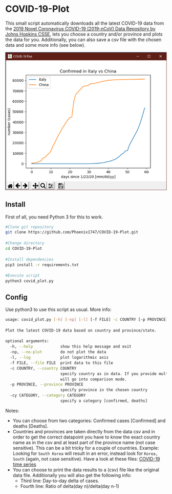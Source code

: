 # COVID-19-Plot

This small script automatically downloads all the latest COVID-19 data from the [2019 Novel Coronavirus COVID-19 (2019-nCoV) Data Repository by Johns Hopkins CSSE](https://github.com/CSSEGISandData/COVID-19), lets you choose a country and/or province and plots the data for you. Additionally, you can also save a csv file with the chosen data and some more info (see below).

![ExampleFigure](screenshots/figure.png)

## Install

First of all, you need Python 3 for this to work.

```bash
#Clone git repository
git clone https://github.com/Phoenix1747/COVID-19-Plot.git

#Change directory
cd COVID-19-Plot

#Install dependencies
pip3 install -r requirements.txt

#Execute script
python3 covid_plot.py
```

## Config

Use python3 to use this script as usual. More info:

```bash
usage: covid_plot.py [-h] [-np] [-l] [-f FILE] -c COUNTRY [-p PROVINCE] [-cy CATEGORY]

Plot the latest COVID-19 data based on country and province/state.

optional arguments:
  -h, --help            show this help message and exit
  -np, --no-plot        do not plot the data
  -l, --log             plot logarithmic axis
  -f FILE, --file FILE  print data to this file
  -c COUNTRY, --country COUNTRY
                        specify country as in data. If you provide multiple country flags this
                        will go into comparison mode.
  -p PROVINCE, --province PROVINCE
                        specify province in the chosen country
  -cy CATEGORY, --category CATEGORY
                        specify a category [confirmed, deaths]
```

Notes:

- You can choose from two categories: Confirmed cases [Confirmed] and deaths [Deaths].
- Countries and provinces are taken directly from the data csv and in order to get the correct datapoint you have to know the exact country name as in the csv and at least part of the province name (not case sensitive). This can be a bit tricky for a couple of countries. Example: Looking for `South Korea` will result in an error, instead look for `Korea, South` (again, not case sensitive). Have a look at these files: [COVID-19 time series](https://github.com/CSSEGISandData/COVID-19/tree/master/csse_covid_19_data/csse_covid_19_time_series)
- You can choose to print the data results to a (csv) file like the original data file. Additionally you will also get the following info:
  - Third line: Day-to-day delta of cases.
  - Fourth line: Ratio of delta(day n)/delta(day n-1)
